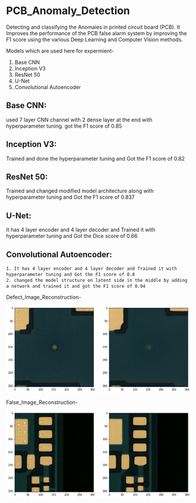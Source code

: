 # PCB_Anomaly_Detection
Detecting and classifying the Anomaies in printed circuit board (PCB).
It Improves the performance of the PCB false alarm system by improving the F1 score using the various Deep Learning and Computer Vision methods.

Models which are used here for expermient-
  1. Base CNN
  2. Inception V3
  3. ResNet 50
  4. U-Net
  5. Convolutional Autoencoder
  
 ## Base CNN: 
 used 7 layer CNN channel with 2 dense layer at the end with hyperparameter tuning. got the F1 score of 0.85
 
 ## Inception V3: 
 Trained and done the hyperparameter tuning and Got the F1 score of 0.82
 
 ## ResNet 50: 
 Trained and changed modified model architecture along with hyperparameter tuning and Got the F1 score of 0.837
 
 ## U-Net: 
 It has 4 layer encoder and 4 layer decoder and Trained it with hyperparameter tuning and Got the Dice score of 0.66
 
 ## Convolutional Autoencoder: 
    1. It has 4 layer encoder and 4 layer decoder and Trained it with hyperparameter tuning and Got the F1 score of 0.8
    2. changed the model structure on latent side in the middle by adding a network and trained it and got the F1 score of 0.94
    
 Defect_Image_Reconstruction-
 
 ![plot](./Autoencoder/Defect_Image_Reconstruction.png)
 
 False_Image_Reconstruction-
 
 ![plot](./Autoencoder/False_Image_Reconstruction.png)
    
    

 
 

  
